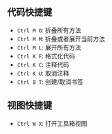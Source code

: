 ## 代码快捷键

* `Ctrl M O`: 折叠所有方法
* `Ctrl M M`: 折叠或者展开当前方法
* `Ctrl M L`:  展开所有方法
* `Ctrl K F`: 格式化代码
* `Ctrl K C`: 注释代码
* `Ctrl K U`: 取消注释
* `Ctrl B T`: 创建/取消书签

## 视图快捷键

* `Ctrl W X`: 打开工具箱视图
